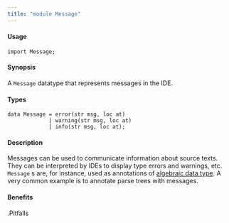 ```yaml
---
title: "module Message"
---
```


#### Usage

`import Message;`


#### Synopsis

A `Message` datatype that represents messages in the IDE.

#### Types

```rascal
data Message = error(str msg, loc at)
             | warning(str msg, loc at)
             | info(str msg, loc at);
```



#### Description

Messages can be used to communicate information about source texts.
They can be interpreted by IDEs to display type errors and warnings, etc.
`Message` s are, for instance, used as annotations of
[algebraic data type](../Rascal/Declarations/AlgebraicDataType).
A very common example is to annotate parse trees with messages.


#### Benefits

.Pitfalls



